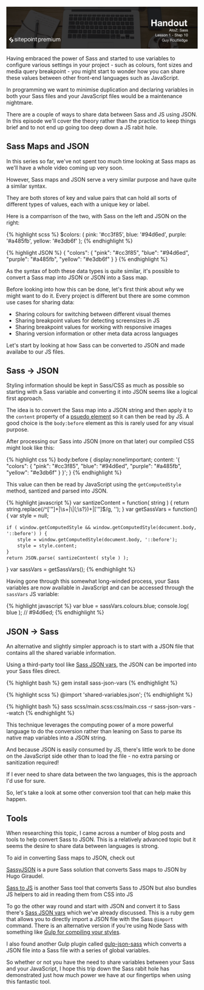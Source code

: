 ![](headings/1.10.png)

Having embraced the power of Sass and started to use variables to
configure various settings in your project - such as colours, font sizes
and media query breakpoint - you might start to wonder how you can share
these values between other front-end languages such as JavaScript.

In programming we want to minimise duplication and declaring variables
in both your Sass files and your JavaScript files would be a maintenance
nightmare.

There are a couple of ways to share data between Sass and JS using JSON.
In this episode we'll cover the theory rather than the practice to keep
things brief and to not end up going too deep down a JS rabit hole.

## Sass Maps and JSON

In this series so far, we've not spent too much time looking at Sass
maps as we'll have a whole video coming up very soon.

However, Sass maps and JSON serve a very similar purpose and have quite
a similar syntax.

They are both stores of key and value pairs that can hold all sorts of
different types of values, each with a unique key or label.

Here is a comparrison of the two, with Sass on the left and JSON on the
right:

{% highlight scss %}
$colors: (
	pink: '#cc3f85',
	blue: '#94d6ed',
	purple: '#a485fb',
	yellow: '#e3db6f'
);
{% endhighlight %}

{% highlight JSON %}
{
	"colors": {
		"pink": "#cc3f85",
		"blue": "#94d6ed",
		"purple": "#a485fb",
		"yellow": "#e3db6f"
	}
}
{% endhighlight %}

As the syntax of both these data types is quite similar, it's possible
to convert a Sass map into JSON or JSON into a Sass map. 

Before looking into how this can be done, let's first think about *why*
we might want to do it. Every project is different but there are some
common use cases for sharing data:

* Sharing colours for switching between different visual themes
* Sharing breakpoint values for detecting screensizes in JS
* Sharing breakpoint values for working with responsive images
* Sharing version information or other meta data across languages

Let's start by looking at how Sass can be converted to JSON and made
availabe to our JS files.



## Sass -> JSON

Styling information should be kept in Sass/CSS as much as possible so
starting with a Sass variable and converting it into JSON seems like
a logical first approach.

The idea is to convert the Sass map into a JSON string and then apply it
to the `content` property of a [psuedo
element](http://www.atozcss.com/p) so it can then be read by JS. A good
choice is the `body:before` element as this is rarely used for any
visual purpose.

After processing our Sass into JSON (more on that later) our compiled
CSS might look like this:

{% highlight css %}
body:before {
	display:none!important;
	content: '{ "colors": { "pink": "#cc3f85", "blue": "#94d6ed", "purple": "#a485fb", "yellow": "#e3db6f" } }';
}
{% endhighlight %}

This value can then be read by JavaScript using the `getComputedStyle`
method, santized and parsed into JSON.

{% highlight javascript %}
var santizeContent = function( string ) {
	return string.replace(/^['"]+|\s+|\\|(;\s?})+|['"]$/g, '');
}
var getSassVars = function() {
	var style = null;

	if ( window.getComputedStyle && window.getComputedStyle(document.body, '::before') ) {
		style = window.getComputedStyle(document.body, '::before');
		style = style.content;
	}
	return JSON.parse( santizeContent( style ) );
}
var sassVars = getSassVars();
{% endhighlight %}

Having gone through this somewhat long-winded process, your Sass
variables are now available in JavaScript and can be accessed through
the `sassVars` JS variable: 

{% highlight javascript %}
var blue = sassVars.colours.blue;
console.log( blue ); // #94d6ed;
{% endhighlight %}



## JSON -> Sass

An alternative and slightly simpler approach is to start with a JSON
file that contains all the shared variable information.

Using a third-party tool like [Sass JSON
vars](https://viget.com/extend/sharing-data-between-sass-and-javascript-with-json),
the JSON can be imported into your Sass files direct.

{% highlight bash %}
gem install sass-json-vars
{% endhighlight %}

{% highlight scss %}
@import 'shared-variables.json';
{% endhighlight %}

{% highlight bash %}
sass scss/main.scss:css/main.css -r sass-json-vars --watch
{% endhighlight %}

This technique leverages the computing power of a more powerful language
to do the conversion rather than leaning on Sass to parse its native map
variables into a JSON string.

And because JSON is easily consumed by JS, there's little work to be
done on the JavaScript side other than to load the file - no extra
parsing or sanitization required! 

If I ever need to share data between the two languages, this is the
approach I'd use for sure.

So, let's take a look at some other conversion tool that can help make
this happen.



## Tools

When researching this topic, I came across a number of blog posts and
tools to help convert Sass to JSON. This is a relatively advanced topic
but it seems the desire to share data between languages is strong.

To aid in converting Sass maps to JSON, check out

[SassyJSON](http://hugogiraudel.com/2014/01/20/json-in-sass/) is
a pure Sass solution that converts Sass maps to JSON by Hugo Giraudel.

[Sass to JS](https://blog.gospodarets.com/passing_data_from_sass_to_js/) is
another Sass tool that converts Sass to JSON but also bundles JS helpers
to aid in reading them from CSS into JS

To go the other way round and start with JSON and convert it to Sass
there's [Sass JSON
vars](https://viget.com/extend/sharing-data-between-sass-and-javascript-with-json)
which we've already discussed. This is a ruby gem that allows you to
directly import a JSON file with the Sass `@import` command. There is an
alternative version if you're using Node Sass with something like [Gulp
for compiling your styles](http://www.atozsass.com/g).

I also found another Gulp plugin called
[gulp-json-sass](https://www.npmjs.com/package/gulp-json-sass) which
converts a JSON file into a Sass file with a series of global variables.

So whether or not you have the need to share variables between your Sass
and your JavaScript, I hope this trip down the Sass rabit hole has
demonstrated just how much power we have at our fingertips when using
this fantastic tool.